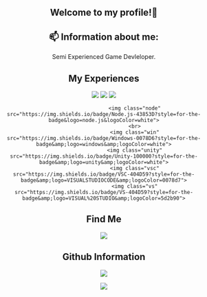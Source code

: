 
<h2 align="center">Welcome to my profile!👋</h2>

<h2 align="center"> 📫 Information about me:</h2>
<p align="center">
 Semi Experienced Game Devleloper. <br>
</p>

<h2 align="center">My Experiences</h2>

 <div align="center">
						<img class="js" src="https://img.shields.io/badge/JavaScript-F7DF1E?style=for-the-badge&amp;logo=javascript&amp;logoColor=black">
						<img class="css" src="https://img.shields.io/badge/CSS3-1572B6?style=for-the-badge&amp;logo=css3&amp;logoColor=white">
						<img class="html" src="https://img.shields.io/badge/HTML5-E34F26?style=for-the-badge&amp;logo=html5&amp;logoColor=white">
						
						
		
						<img class="node" src="https://img.shields.io/badge/Node.js-43853D?style=for-the-badge&logo=node.js&logoColor=white">
						<br>
						<img class="win" src="https://img.shields.io/badge/Windows-0078D6?style=for-the-badge&amp;logo=windows&amp;logoColor=white">
						<img class="unity" src="https://img.shields.io/badge/Unity-100000?style=for-the-badge&amp;logo=unity&amp;logoColor=white">
						<img class="vsc" src="https://img.shields.io/badge/VSC-404D59?style=for-the-badge&amp;logo=VISUALSTUDIOCODE&amp;logoColor=0078d7">
						<img class="vs" src="https://img.shields.io/badge/VS-404D59?style=for-the-badge&amp;logo=VISUAL%20STUDIO&amp;logoColor=5d2b90">
</div>

<h2 align="center">Find Me</h2>
 <p align="center">
    <a href="https://discord.gg/8HwggqPQ5u" alt="Koala Studios">
        <img src="https://img.shields.io/badge/Discord-7289DA?style=for-the-badge&logo=discord&logoColor=white">
    </a>

 </p>
 
<h2 align="center">Github Information</h2>
 <p align="center">
    <img src="https://github-readme-stats.vercel.app/api?username=Nick67644&count_private=true&show_icons=true&theme=tokyonight&bg_color=00000000&hide_border=true">
 </p>
 <p align="center">
    <img src="https://github-readme-stats.vercel.app/api/top-langs/?username=Nick67644&show_icons=true&theme=tokyonight&bg_color=00000000&hide_border=true&layout=compact">
 </p>
